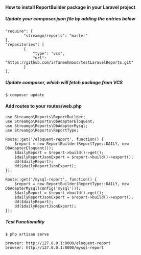 #### How to install ReportBuilder package in your Laravel project ####
##### Update your composer.json file by adding the entries below #####
```
"require": {
        "streamgo/reports": "master"
},
"repositories": [
        {
            "type": "vcs",
            "url": "https://github.com/irfanmehmood/testLaravelReports.git"
        }
],
```
##### Update composer, which will fetch package from VCS #####
```
$ composer update
```

#### Add routes to your routes/web.php ####
```
use Streamgo\Reports\ReportBuilder;
use Streamgo\Reports\DbAdapterEloquent;
use Streamgo\Reports\DbAdapterMysql;
use Streamgo\Reports\ReportType;

Route::get('/eloquent-report', function() {
    $report = new ReportBuilder(ReportType::DAILY, new DbAdapterEloquent());
    $dailyReport = $report->build()->get();
    $dailyReportJsonExport = $report->build()->export();
    dd($dailyReport);
    dd($dailyReportJsonExport);
});

Route::get('/mysql-report', function() {
    $report = new ReportBuilder(ReportType::DAILY, new DbAdapterMysql(config('mysql')));
    $dailyReport = $report->build()->get();
    $dailyReportJsonExport = $report->build()->export();
    dd($dailyReport);
    dd($dailyReportJsonExport);
});
```

##### Test Functionality #####
```
$ php artisan serve

browser: http://127.0.0.1:8000/eloquent-report
browser: http://127.0.0.1:8000/mysql-report
```
